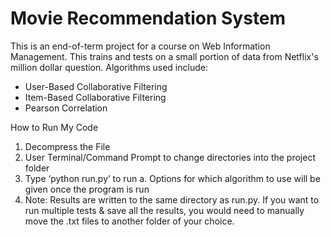 # Movie Recommendation System
 
 This is an end-of-term project for a course on Web Information Management.
 This trains and tests on a small portion of data from Netflix's million dollar question.
 Algorithms used include:
 - User-Based Collaborative Filtering
 - Item-Based Collaborative Filtering
 - Pearson Correlation
 
 How to Run My Code
 1. Decompress the File
 2. User Terminal/Command Prompt to change directories into the project folder
 3. Type ‘python run.py’ to run
        a. Options for which algorithm to use will be given once the program is run
 4. Note: Results are written to the same directory as run.py. If you want to run multiple tests & save all the results, you would need to manually move the .txt files to another folder of your choice.

